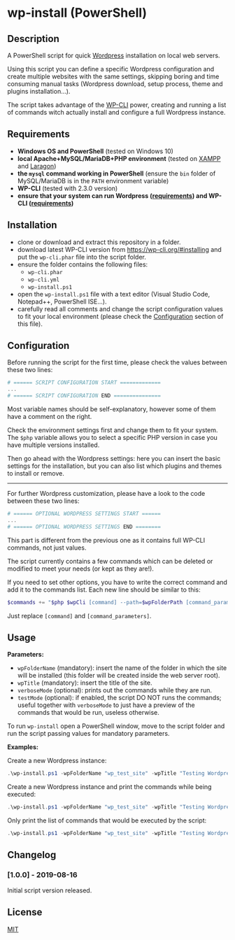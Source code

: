 # wp-install (PowerShell)

## Description
A PowerShell script for quick [Wordpress](https://wordpress.org/) installation on local web servers.

Using this script you can define a specific Wordpress configuration and create multiple websites with the same settings, skipping boring and time consuming manual tasks (Wordpress download, setup process, theme and plugins installation...).

The script takes advantage of the [WP-CLI](https://wp-cli.org/) power, creating and running a list of commands witch actually install and configure a full Wordpress instance.

## Requirements
- **Windows OS and PowerShell** (tested on Windows 10)
- **local Apache+MySQL/MariaDB+PHP environment** (tested on [XAMPP](https://www.apachefriends.org) and [Laragon](https://laragon.org))
- **the `mysql` command working in PowerShell** (ensure the `bin` folder of MySQL/MariaDB is in the `PATH` environment variable)
- **WP-CLI** (tested with 2.3.0 version)
- **ensure that your system can run Wordpress ([requirements](https://wordpress.org/download/)) and WP-CLI ([requirements](https://wp-cli.org/#installing))**

## Installation
- clone or download and extract this repository in a folder.
- download latest WP-CLI version from https://wp-cli.org/#installing and put the `wp-cli.phar` file into the script folder.
- ensure the folder contains the following files:
  - `wp-cli.phar`
  - `wp-cli.yml`
  - `wp-install.ps1`
- open the `wp-install.ps1` file with a text editor (Visual Studio Code, Notepad++, PowerShell ISE...).
- carefully read all comments and change the script configuration values to fit your local environment (please check the [Configuration](#configuration) section of this file).

## Configuration
Before running the script for the first time, please check the values between these two lines:

```PowerShell
# ====== SCRIPT CONFIGURATION START =============
...
# ====== SCRIPT CONFIGURATION END ===============
```

Most variable names should be self-explanatory, however some of them have a comment on the right.

Check the environment settings first and change them to fit your system. The `$php` variable allows you to select a specific PHP version in case you have multiple versions installed.

Then go ahead with the Wordpress settings: here you can insert the basic settings for the installation, but you can also list which plugins and themes to install or remove.

----------


For further Wordpress customization, please have a look to the code between these two lines:

```PowerShell
# ====== OPTIONAL WORDPRESS SETTINGS START ======
...
# ====== OPTIONAL WORDPRESS SETTINGS END ========
```

This part is different from the previous one as it contains full WP-CLI commands, not just values.

The script currently contains a few commands which can be deleted or modified to meet your needs (or kept as they are!).

If you need to set other options, you have to write the correct command and add it to the commands list. Each new line should be similar to this:

```PowerShell
$commands += "$php $wpCli [command] --path=$wpFolderPath [command_parameters]"
```

Just replace `[command]` and `[command_parameters]`.

## Usage
**Parameters:**
- `wpFolderName` (mandatory): insert the name of the folder in which the site will be installed (this folder will be created inside the web server root).
- `wpTitle` (mandatory): insert the title of the site.
- `verboseMode` (optional): prints out the commands while they are run.
- `testMode` (optional): if enabled, the script DO NOT runs the commands; useful together with `verboseMode` to just have a preview of the commands that would be run, useless otherwise.

To run `wp-install` open a PowerShell window, move to the script folder and run the script passing values for mandatory parameters.

**Examples:**

Create a new Wordpress instance:

```PowerShell
.\wp-install.ps1 -wpFolderName "wp_test_site" -wpTitle "Testing Wordpress"
```

Create a new Wordpress instance and print the commands while being executed:

```PowerShell
.\wp-install.ps1 -wpFolderName "wp_test_site" -wpTitle "Testing Wordpress" -verboseMode
```

Only print the list of commands that would be executed by the script:

```PowerShell
.\wp-install.ps1 -wpFolderName "wp_test_site" -wpTitle "Testing Wordpress" -verboseMode -testMode
```

## Changelog
### [1.0.0] - 2019-08-16
Initial script version released.

## License
[MIT](https://choosealicense.com/licenses/mit/)